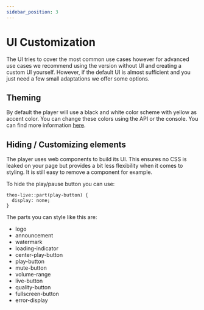 ```yaml
---
sidebar_position: 3
---
```


# UI Customization

The UI tries to cover the most common use cases however for advanced use cases we recommend using the version without UI and creating a custom UI yourself. However, if the default UI is almost sufficient and you just need a few small adaptations we offer some options.

## Theming

By default the player will use a black and white color scheme with yellow as accent color. You can change these colors using the API or the console. You can find more information [here](../../playout-configuration/customize-theolive-player.md).

## Hiding / Customizing elements

The player uses web components to build its UI. This ensures no CSS is leaked on your page but provides a bit less flexibility when it comes to styling. It is still easy to remove a component for example.

To hide the play/pause button you can use:

```Text css
theo-live::part(play-button) {
  display: none;
}
```

The parts you can style like this are:

- logo
- announcement
- watermark
- loading-indicator
- center-play-button
- play-button
- mute-button
- volume-range
- live-button
- quality-button
- fullscreen-button
- error-display
